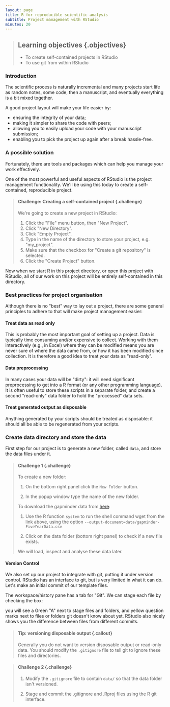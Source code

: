 ```yaml
---
layout: page
title: R for reproducible scientific analysis
subtitle: Project management with RStudio
minutes: 20
---
```




> ## Learning objectives {.objectives}
>
> * To create self-contained projects in RStudio
> * To use git from within RStudio
>

### Introduction

The scientific process is naturally incremental and many projects
start life as random notes, some code, then a manuscript, and
eventually everything is a bit mixed together.

<!---

<blockquote class="twitter-tweet"><p>Managing your projects in a reproducible fashion doesn't just make your science reproducible, it makes your life easier.</p>&mdash; Vince Buffalo (@vsbuffalo) <a href="https://twitter.com/vsbuffalo/status/323638476153167872">April 15, 2013</a></blockquote>
<script async src="//platform.twitter.com/widgets.js" charset="utf-8"></script>

Most people tend to organize their projects like this:

![](fig/bad_layout.png)

There are many reasons why we should *ALWAYS* avoid this:

1. It is really hard to tell which version of your data is
the original and which is the modified;
2. It gets really messy because it mixes files with various
extensions together;
3. It probably takes you a lot of time to actually find
things, and relate the correct figures to the exact code
that has been used to generate it;

-->

A good project layout will make your life easier by:

* ensuring the integrity of your data;
* making it simpler to share the code with peers;
* allowing you to easily upload your code with your manuscript submission;
* enabling you to pick the project up again after a break hassle-free.

### A possible solution

Fortunately, there are tools and packages which can help you manage your work effectively.

One of the most powerful and useful aspects of RStudio is the project management functionality. We'll be using this today to create a self-contained, reproducible project.


> #### Challenge: Creating a self-contained project {.challenge}
>
> We're going to create a new project in RStudio:
>
> 1. Click the "File" menu button, then "New Project".
> 2. Click "New Directory".
> 3. Click "Empty Project".
> 4. Type in the name of the directory to store your project, e.g. "my_project".
> 5. Make sure that the checkbox for "Create a git repository" is selected.
> 6. Click the "Create Project" button.
>

Now when we start R in this project directory, or open this project with RStudio,
all of our work on this project will be entirely self-contained in this directory.

### Best practices for project organisation

Although there is no "best" way to lay out a project, there are some general
principles to adhere to that will make project management easier:

#### Treat data as read only

This is probably the most important goal of setting up a project. Data is
typically time consuming and/or expensive to collect. Working with them
interactively (e.g., in Excel) where they can be modified means you are never
sure of where the data came from, or how it has been modified since collection.
It is therefore a good idea to treat your data as "read-only".

#### Data preprocessing

In many cases your data will be "dirty": it will need significant preprocessing
to get into a R format (or any other programming language). It is often useful to store these scripts
in a separate folder, and create a second "read-only" data folder to hold the
"processed" data sets.

#### Treat generated output as disposable

Anything generated by your scripts should be treated as disposable: it should
all be able to be regenerated from your scripts.

<!---

> #### Tip: ProjectTemplate - a possible solution {.callout}
>
> One way to automate the management of projects is to install the third-party package, `ProjectTemplate`.
> This package will set up an ideal directory structure for project management.
> This is very useful as it enables you to have your analysis pipeline/workflow organised and structured.
> Together with the default RStudio project functionality and Git you will be able to keep track of your
> work as well as be able to share your work with collaborators.
>
> 1. Install `ProjectTemplate`.
> 2. Load the library
> 3. Initialise the project:
>
> 
> ~~~{.r}
> install.packages("ProjectTemplate")
> library(ProjectTemplate)
> create.project("../my_project", merge.strategy = "allow.non.conflict")
> ~~~
>
> For more information on ProjectTemplate and its functionality visit the
> home page [ProjectTemplate](http://projecttemplate.net/index.html)
>


#### Separate function definition and application

The most effective way I find to work in R, is to play around in the interactive
session, then copy commands across to a script file when I'm sure they work and
do what I want. You can also save all the commands you've entered using the
`history` command, but I don't find it useful because when I'm typing its 90%
trial and error.

When your project is new and shiny, the script file usually contains many lines
of directly executed code. As it matures, reusable chunks get pulled into their
own functions. It's a good idea to separate these into separate folders; one
to store useful functions that you'll reuse across analyses and projects, and
one to store the analysis scripts.

> #### Tip: avoiding duplication {.callout}
>
> You may find yourself using data or analysis scripts across several projects.
> Typically you want to avoid duplication to save space and avoid having to
> make updates to code in multiple places.
>
> In this case I find it useful to make "symbolic links", which are essentially
> shortcuts to files somewhere else on a filesystem. On Linux and OS X you can
> use the `ln -s` command, and on windows you can either create a shortcut or
> use the `mklink` command from the windows terminal.
>

-->

### Create data directory and store the data

First step for our project is to generate a new folder, called `data`, and store the data files under it.

> #### Challenge 1 {.challenge}
> To create a new folder:
>
> 1. On the bottom right panel click the `New Folder` button.
>
> 2. In the popup window type the name of the new folder.
> 
> To download the gapminder data from [here](https://raw.githubusercontent.com/makostadima/r-novice-intermediate-cambridge-june2015/gh-pages/data/gapminder-FiveYearData.csv):
>
> 1. Use the R function `system` to run the shell command wget from the link above, using the option `--output-document=data/gapminder-FiveYearData.csv`
>
> 2. Click on the data folder (bottom right panel) to check if a new file exists.
>
> We will load, inspect and analyse these data later.

#### Version Control

We also set up our project to integrate with git, putting it under version control.
RStudio has an interface to git, but is very limited in what it can
do. Let's make an initial commit of our template files.

The workspace/history pane has a tab for "Git". We can stage each file by checking the box:

you will see a Green "A" next to stage files and folders, and yellow question marks next to
files or folders git doesn't know about yet. RStudio also nicely shows you the difference
between files from different commits.


> #### Tip: versioning disposable output {.callout}
>
> Generally you do not want to version disposable output or read-only data.
> You should modify the `.gitignore` file to tell git to ignore these files
> and directories.
>

> #### Challenge 2 {.challenge}
>
> 1. Modify the `.gitignore` file to contain `data/`
> so that the data folder isn't versioned.
>
> 2. Stage and commit the .gitignore and <project name>.Rproj files using the
> R git interface.
>
>
